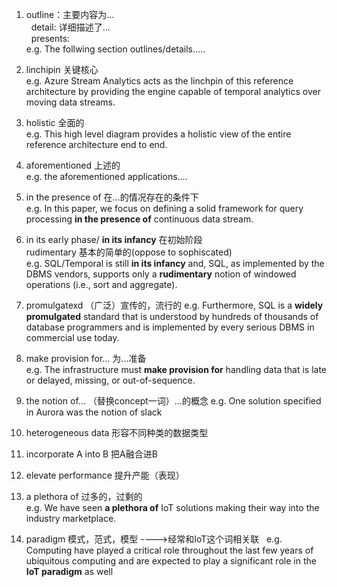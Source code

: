 1. outline：主要内容为...  
   detail: 详细描述了...  
   presents:  
e.g. The follwing section outlines/details.....

2. linchipin 关键核心  
e.g.  Azure Stream Analytics acts as the linchpin of this reference architecture by providing the engine capable of temporal analytics over moving data streams. 

3. holistic 全面的  
e.g. This high level diagram provides a holistic view of the entire reference architecture end to end. 

4. aforementioned 上述的  
e.g. the aforementioned applications....

5. in the presence of 在...的情况存在的条件下  
e.g. In this paper, we focus on defining a solid framework for query processing **in the presence of** continuous data stream. 

6.  in its early phase/ **in its infancy**  在初始阶段  
rudimentary 基本的简单的(oppose to sophiscated)  
e.g. SQL/Temporal is still **in its infancy** and, SQL, as implemented by the DBMS vendors, supports only a **rudimentary** notion of windowed operations (i.e., sort and aggregate).

7. promulgatexd （广泛）宣传的，流行的
e.g. Furthermore, SQL is a **widely promulgated** standard that is understood by hundreds of thousands of database programmers and is implemented by every serious DBMS in commercial use today.

8. make provision for... 为...准备  
e.g. The infrastructure must **make provision for** handling data that is late or delayed, missing, or out-of-sequence. 

9. the notion of... （替换concept一词）...的概念
e.g.  One solution specified in Aurora was the notion of slack 

10. heterogeneous data 形容不同种类的数据类型

11. incorporate A into B 把A融合进B

12. elevate performance 提升产能（表现）

13. a plethora of 过多的，过剩的  
e.g.  We have seen **a plethora of** IoT solutions making their way into the industry marketplace.  
14. paradigm 模式，范式，模型 ---->经常和IoT这个词相关联  
e.g. Computing have played a critical role throughout the last few years of ubiquitous computing and are expected to play a significant role in the **IoT paradigm** as well
